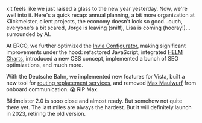 xIt feels like we just raised a glass to the new year yesterday. Now, we're well into it. Here's a quick recap: annual planning, a bit more organization at Klickmeister, client projects, the economy doesn't look so good...ouch, everyone's a bit scared, Jorge is leaving (sniff), Lisa is coming (hooray!)... surrounded by AI.

At ERCO, we further optimized the [Invia Configurator](https://www.erco.com/de/produkte/invia-48v-konfigurator-7678/), making significant improvements under the hood: refactored JavaScript, integrated [HELM Charts](https://helm.sh), introduced a new CSS concept, implemented a bunch of SEO optimizations, and much more.

With the Deutsche Bahn, we implemented new features for Vista, built a new tool for [routing replacement services](https://zugportal.de/ersatzverkehr), and removed [Max Maulwurf](https://en.wikipedia.org/wiki/Max_Maulwurf) from onboard communication. 😱 RIP Max.

Bildmeister 2.0 is sooo close and almost ready. But somehow not quite there yet. The last miles are always the hardest. But it will definitely launch in 2023, retiring the old version.